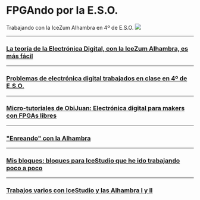 # FPGAndo por la E.S.O.
Trabajando con la IceZum Alhambra en 4º de E.S.O.
![](http://fpgawars.github.io/img/projects/icezum.png)


---

### [La teoría de la Electrónica Digital, con la IceZum Alhambra, es más fácil](teoria/teoria.md)

---

### [Problemas de electrónica digital trabajados en clase en 4º de E.S.O.](problemas/readme.md)

---

### [Micro-tutoriales de ObiJuan: **Electrónica digital para makers con FPGAs libres**](ObiJuan/readme.md)

---

### ["Enreando" con la Alhambra](Enreando/readme.md)

---

### [Mis bloques: bloques para IceStudio que he ido trabajando poco a poco](MisBloques/readme.md)

---

### [Trabajos varios con IceStudio y las Alhambra I y II](Varios/readme.md)

